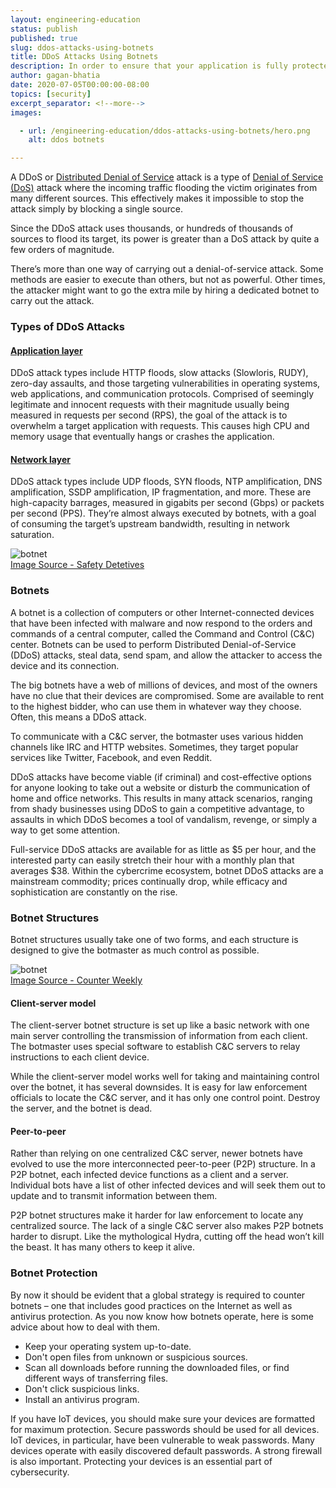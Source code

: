 ```yaml
---
layout: engineering-education
status: publish
published: true
slug: ddos-attacks-using-botnets
title: DDoS Attacks Using Botnets
description: In order to ensure that your application is fully protected from DDoS attacks, it's essential to understand how these types of attacks are carried out. This article focuses on DDoS attacks by botnets.
author: gagan-bhatia
date: 2020-07-05T00:00:00-08:00
topics: [security]
excerpt_separator: <!--more-->
images:

  - url: /engineering-education/ddos-attacks-using-botnets/hero.png
    alt: ddos botnets

---
```


A DDoS or [Distributed Denial of Service](https://en.wikipedia.org/wiki/Denial-of-service_attack#Distributed_DoS_attack) attack is a type of [Denial of Service (DoS)](https://en.wikipedia.org/wiki/Denial-of-service_attack) attack where the incoming traffic flooding the victim originates from many different sources. This effectively makes it impossible to stop the attack simply by blocking a single source.

<!--more-->
Since the DDoS attack uses thousands, or hundreds of thousands of sources to flood its target, its power is greater than a DoS attack by quite a few orders of magnitude.

There’s more than one way of carrying out a denial-of-service attack. Some methods are easier to execute than others, but not as powerful. Other times, the attacker might want to go the extra mile by hiring a dedicated botnet to carry out the attack.

### Types of DDoS Attacks

#### [Application layer](https://en.wikipedia.org/wiki/Denial-of-service_attack#Application-layer_attacks)
DDoS attack types include HTTP floods, slow attacks (Slowloris, RUDY), zero-day assaults, and those targeting vulnerabilities in operating systems, web applications, and communication protocols. Comprised of seemingly legitimate and innocent requests with their magnitude usually being measured in requests per second (RPS), the goal of the attack is to overwhelm a target application with requests. This causes high CPU and memory usage that eventually hangs or crashes the application.
#### [Network layer](https://en.wikipedia.org/wiki/Denial-of-service_attack#HTTP_slow_POST_DoS_attack)
DDoS attack types include UDP floods, SYN floods, NTP amplification, DNS amplification, SSDP amplification, IP fragmentation, and more. These are high-capacity barrages, measured in gigabits per second (Gbps) or packets per second (PPS). They’re almost always executed by botnets, with a goal of consuming the target’s upstream bandwidth, resulting in network saturation.

![botnet](/engineering-education/ddos-attacks-using-botnets/what-is-a-botnet-and-how-to-protect-yourself-in-2019-1.png.png)<br>
[Image Source - Safety Detetives](https://www.safetydetectives.com/blog/what-is-a-botnet-and-how-to-protect-yourself-in/)

### Botnets
A botnet is a collection of computers or other Internet-connected devices that have been infected with malware and now respond to the orders and commands of a central computer, called the Command and Control (C&C) center. Botnets can be used to perform Distributed Denial-of-Service (DDoS) attacks, steal data, send spam, and allow the attacker to access the device and its connection.

The big botnets have a web of millions of devices, and most of the owners have no clue that their devices are compromised. Some are available to rent to the highest bidder, who can use them in whatever way they choose. Often, this means a DDoS attack.

To communicate with a C&C server, the botmaster uses various hidden channels like IRC and HTTP websites. Sometimes, they target popular services like Twitter, Facebook, and even Reddit.

DDoS attacks have become viable (if criminal) and cost-effective options for anyone looking to take out a website or disturb the communication of home and office networks. This results in many attack scenarios, ranging from shady businesses using DDoS to gain a competitive advantage, to assaults in which DDoS becomes a tool of vandalism, revenge, or simply a way to get some attention.

Full-service DDoS attacks are available for as little as $5 per hour, and the interested party can easily stretch their hour with a monthly plan that averages $38. Within the cybercrime ecosystem, botnet DDoS attacks are a mainstream commodity; prices continually drop, while efficacy and sophistication are constantly on the rise.

### Botnet Structures
Botnet structures usually take one of two forms, and each structure is designed to give the botmaster as much control as possible.

![botnet](/engineering-education/ddos-attacks-using-botnets/structuresBotNets.jpg)<br>
[Image Source - Counter  Weekly](https://www.computerweekly.com/tip/Botnet-detection-through-DNS-behavior-and-clustering-analysis)

#### Client-server model
The client-server botnet structure is set up like a basic network with one main server controlling the transmission of information from each client. The botmaster uses special software to establish C&C servers to relay instructions to each client device.

While the client-server model works well for taking and maintaining control over the botnet, it has several downsides. It is easy for law enforcement officials to locate the C&C server, and it has only one control point. Destroy the server, and the botnet is dead.

#### Peer-to-peer
Rather than relying on one centralized C&C server, newer botnets have evolved to use the more interconnected peer-to-peer (P2P) structure. In a P2P botnet, each infected device functions as a client and a server. Individual bots have a list of other infected devices and will seek them out to update and to transmit information between them.

P2P botnet structures make it harder for law enforcement to locate any centralized source. The lack of a single C&C server also makes P2P botnets harder to disrupt. Like the mythological Hydra, cutting off the head won’t kill the beast. It has many others to keep it alive.

### Botnet Protection
By now it should be evident that a global strategy is required to counter botnets – one that includes good practices on the Internet as well as antivirus protection. As you now know how botnets operate, here is some advice about how to deal with them.

- Keep your operating system up-to-date.
- Don't open files from unknown or suspicious sources.
- Scan all downloads before running the downloaded files, or find different ways of transferring files.
- Don't click suspicious links.
- Install an antivirus program.

If you have IoT devices, you should make sure your devices are formatted for maximum protection. Secure passwords should be used for all devices. IoT devices, in particular, have been vulnerable to weak passwords. Many devices operate with easily discovered default passwords. A strong firewall is also important. Protecting your devices is an essential part of cybersecurity.
